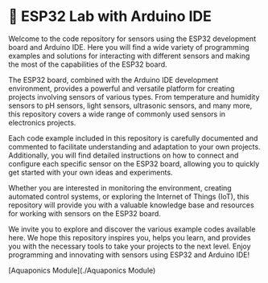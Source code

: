 # 🌟 ESP32 Lab with Arduino IDE

Welcome to the code repository for sensors using the ESP32 development board and Arduino IDE. Here you will find a wide variety of programming examples and solutions for interacting with different sensors and making the most of the capabilities of the ESP32 board.

The ESP32 board, combined with the Arduino IDE development environment, provides a powerful and versatile platform for creating projects involving sensors of various types. From temperature and humidity sensors to pH sensors, light sensors, ultrasonic sensors, and many more, this repository covers a wide range of commonly used sensors in electronics projects.

Each code example included in this repository is carefully documented and commented to facilitate understanding and adaptation to your own projects. Additionally, you will find detailed instructions on how to connect and configure each specific sensor on the ESP32 board, allowing you to quickly get started with your own ideas and experiments.

Whether you are interested in monitoring the environment, creating automated control systems, or exploring the Internet of Things (IoT), this repository will provide you with a valuable knowledge base and resources for working with sensors on the ESP32 board.

We invite you to explore and discover the various example codes available here. We hope this repository inspires you, helps you learn, and provides you with the necessary tools to take your projects to the next level. Enjoy programming and innovating with sensors using ESP32 and Arduino IDE!

[Aquaponics Module](./Aquaponics Module)


